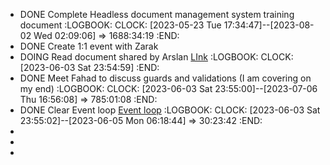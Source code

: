 - DONE Complete Headless document management system training document
  :LOGBOOK:
  CLOCK: [2023-05-23 Tue 17:34:47]--[2023-08-02 Wed 02:09:06] =>  1688:34:19
  :END:
- DONE Create 1:1 event with Zarak
- DOING Read document shared by Arslan [LInk](https://fullstackopen.com/en/about/)
  :LOGBOOK:
  CLOCK: [2023-06-03 Sat 23:54:59]
  :END:
- DONE Meet Fahad to discuss guards and validations (I am covering on my end)
  :LOGBOOK:
  CLOCK: [2023-06-03 Sat 23:55:00]--[2023-07-06 Thu 16:56:08] =>  785:01:08
  :END:
- DONE Clear Event loop [Event loop](https://www.javascripttutorial.net/javascript-event-loop/)
  :LOGBOOK:
  CLOCK: [2023-06-03 Sat 23:55:02]--[2023-06-05 Mon 06:18:44] =>  30:23:42
  :END:
-
-
-